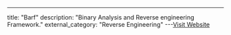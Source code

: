 ---
title: "Barf"
description: "Binary Analysis and Reverse engineering Framework."
external_category: "Reverse Engineering"
---[Visit Website](https://github.com/programa-stic/barf-project)

